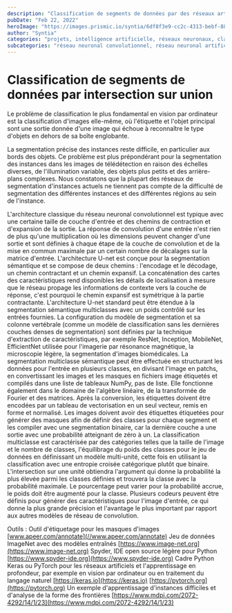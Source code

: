 ```yaml
---
description: "Classification de segments de données par des réseaux artificiels et l'apprentissage en profondeur"
pubDate: "Feb 22, 2022"
heroImage: "https://images.prismic.io/syntia/6df8f3e9-cc2c-4313-bebf-889e7a0f7393_14-00023-g002.png?auto=compress,format"
author: "Syntia"
categories: "projets, intelligence artificielle, réseaux neuronaux, classification d'images"
subcategories: "réseau neuronal convolutionnel, réseau neuronal artificiel"
---
```


# **Classification de segments de données par intersection sur union**

Le problème de classification le plus fondamental en vision par ordinateur est la classification d'images elle-même, où l'étiquette et l'objet principal sont une sortie donnée d'une image qui échoue à reconnaître le type d'objets en dehors de sa boîte englobante.

La segmentation précise des instances reste difficile, en particulier aux bords des objets. Ce problème est plus prépondérant pour la segmentation des instances dans les images de télédétection en raison des échelles diverses, de l'illumination variable, des objets plus petits et des arrière-plans complexes. Nous constatons que la plupart des réseaux de segmentation d'instances actuels ne tiennent pas compte de la difficulté de segmentation des différentes instances et des différentes régions au sein de l'instance.

L'architecture classique du réseau neuronal convolutionnel est typique avec une certaine taille de couche d'entrée et des chemins de contraction et d'expansion de la sortie. La réponse de convolution d'une entrée n'est rien de plus qu'une multiplication où les dimensions peuvent changer d'une sortie et sont définies à chaque étape de la couche de convolution et de la mise en commun maximale par un certain nombre de décalages sur la matrice d'entrée.
L'architecture U-net est conçue pour la segmentation sémantique et se compose de deux chemins : l'encodage et le décodage, un chemin contractant et un chemin expansif. La concaténation des cartes des caractéristiques rend disponibles les détails de localisation à mesure que le réseau propage les informations de contexte vers la couche de réponse, c'est pourquoi le chemin expansif est symétrique à la partie contractante.
L'architecture U-net standard peut être étendue à la segmentation sémantique multiclasses avec un poids contrôlé sur les entrées fournies. La configuration du modèle de segmentation et sa colonne vertébrale (comme un modèle de classification sans les dernières couches denses de segmentation) sont définies par la technique d'extraction de caractéristiques, par exemple ResNet, Inception, MobileNet, EfficientNet utilisée pour l'imagerie par résonance magnétique, la microscopie légère, la segmentation d'images biomédicales.
La segmentation multiclasse sémantique peut être effectuée en structurant les données pour l'entrée en plusieurs classes, en divisant l'image en patchs, en convertissant les images et les masques en fichiers image étiquetés et compilés dans une liste de tableaux NumPy, pas de liste. Elle fonctionne également dans le domaine de l'algèbre linéaire, de la transformée de Fourier et des matrices. Après la conversion, les étiquettes doivent être encodées par un tableau de vectorisation en un seul vecteur, remis en forme et normalisé.
Les images doivent avoir des étiquettes étiquetées pour générer des masques afin de définir des classes pour chaque segment et les compiler avec une segmentation binaire, car la dernière couche a une sortie avec une probabilité atteignant de zéro à un.
La classification multiclasse est caractérisée par des catégories telles que la taille de l'image et le nombre de classes, l'équilibrage du poids des classes pour le jeu de données en définissant un modèle multi-unité, cette fois en utilisant la classification avec une entropie croisée catégorique plutôt que binaire. L'intersection sur une unité obtiendra l'argument qui donne la probabilité la plus élevée parmi les classes définies et trouvera la classe avec la probabilité maximale. Le pourcentage peut varier pour la probabilité accrue, le poids doit être augmenté pour la classe. Plusieurs codeurs peuvent être définis pour générer des caractéristiques pour l'image d'entrée, ce qui donne la plus grande précision et l'avantage le plus important par rapport aux autres modèles de réseau de convolution.

Outils :
Outil d'étiquetage pour les masques d'images [www.apeer.com/annotate](//www.apeer.com/annotate)
Jeu de données ImageNet avec des modèles entraînés [https://www.image-net.org](https://www.image-net.org)
Spyder, IDE open source légère pour Python [https://www.spyder-ide.org](https://www.spyder-ide.org)
Cadre Python Keras ou PyTorch pour les réseaux artificiels et l'apprentissage en profondeur, par exemple en vision par ordinateur ou en traitement du langage naturel [https://keras.io](https://keras.io) [https://pytorch.org](https://pytorch.org)
Un exemple d'apprentissage d'instances difficiles et d'analyse de la forme des frontières [https://www.mdpi.com/2072-4292/14/1/23](https://www.mdpi.com/2072-4292/14/1/23)